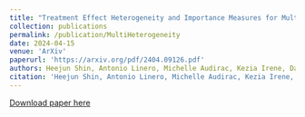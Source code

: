 ```yaml
---
title: "Treatment Effect Heterogeneity and Importance Measures for Multivariate Continuous Treatments"
collection: publications
permalink: /publication/MultiHeterogeneity
date: 2024-04-15
venue: 'ArXiv'
paperurl: 'https://arxiv.org/pdf/2404.09126.pdf'
authors: Heejun Shin, Antonio Linero, Michelle Audirac, Kezia Irene, Danielle Braun, Joseph Antonelli
citation: 'Heejun Shin, Antonio Linero, Michelle Audirac, Kezia Irene, Danielle Braun, and Joseph Antonelli. "Treatment Effect Heterogeneity and Importance Measures for Multivariate Continuous Treatments." arXiv preprint arXiv:2404.09126 (2024).'
---
```


[Download paper here](https://arxiv.org/pdf/2404.09126.pdf)
